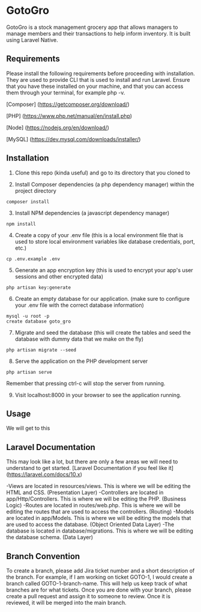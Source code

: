 # GotoGro

GotoGro is a stock management grocery app that allows managers to manage members and their transactions to help inform inventory. It is built using Laravel Native.

## Requirements

Please install the following requirements before proceeding with installation. They are used to provide CLI that is used to install and run Laravel.
Ensure that you have these installed on your machine, and that you can access them through your terminal, for example php -v.

[Composer] (<https://getcomposer.org/download/>)

[PHP] (<https://www.php.net/manual/en/install.php>)

[Node] (<https://nodejs.org/en/download/>)

[MySQL] (<https://dev.mysql.com/downloads/installer/>)

## Installation

1. Clone this repo (kinda useful) and go to its directory that you cloned to

2. Install Composer dependencies (a php dependency manager) within the project directory

```
composer install
```

3. Install NPM dependencies (a javascript dependency manager)

```
npm install
```

4. Create a copy of your .env file (this is a local environment file that is used to store local environment variables like database credentials, port, etc.)

```
cp .env.example .env

```

5. Generate an app encryption key (this is used to encrypt your app's user sessions and other encrypted data)

```
php artisan key:generate
```

6. Create an empty database for our application. (make sure to configure your .env file with the correct database information)

```
mysql -u root -p
create database goto_gro
```

7. Migrate and seed the database (this will create the tables and seed the database with dummy data that we make on the fly)

```
php artisan migrate --seed
```

8. Serve the application on the PHP development server

```
php artisan serve
```

Remember that pressing ctrl-c will stop the server from running.

9. Visit localhost:8000 in your browser to see the application running.

## Usage

We will get to this

## Laravel Documentation

This may look like a lot, but there are only a few areas we will need to understand to get started.
[Laravel Documentation if you feel like it] (<https://laravel.com/docs/10.x>)

-Views are located in resources/views. This is where we will be editing the HTML and CSS. (Presentation Layer)
-Controllers are located in app/Http/Controllers. This is where we will be editing the PHP. (Business Logic)
-Routes are located in routes/web.php. This is where we will be editing the routes that are used to access the controllers. (Routing)
-Models are located in app/Models. This is where we will be editing the models that are used to access the database. (Object Oriented Data Layer)
-The database is located in database/migrations. This is where we will be editing the database schema. (Data Layer)

## Branch Convention

To create a branch, please add Jira ticket number and a short description of the branch. For example, if I am working on ticket GOTO-1, I would create a branch called GOTO-1-branch-name. This will help us keep track of what branches are for what tickets.
Once you are done with your branch, please create a pull request and assign it to someone to review. Once it is reviewed, it will be merged into the main branch.
